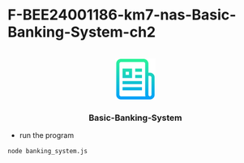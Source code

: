 # F-BEE24001186-km7-nas-Basic-Banking-System-ch2


<!-- PROJECT LOGO -->
<br />
<div align="center">
  <a href="https://github.com/othneildrew/Best-README-Template">
    <img src="images/logo.png" alt="Logo" width="80" height="80">
  </a>

  <h3 align="center">Basic-Banking-System</h3>

</div>

* run the program
 ``` sh
 node banking_system.js